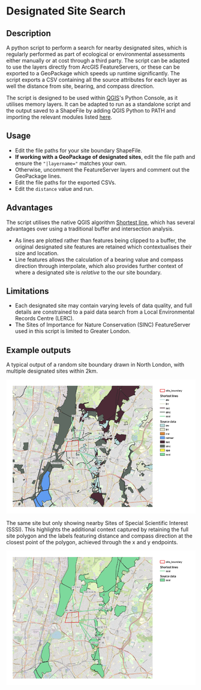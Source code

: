 # Designated Site Search

## Description

A python script to perform a search for nearby designated sites, which is regularly performed as part of ecological or environmental assessments either manually or at cost through a third party. The script can be adapted to use the layers directly from ArcGIS FeatureServers, or these can be exported to a GeoPackage which speeds up runtime significantly. The script exports a CSV containing all the source attributes for each layer as well the distance from site, bearing, and compass direction.

The script is designed to be used within [QGIS](https://www.qgis.org/en/site/)'s Python Console, as it utilises memory layers. It can be adapted to run as a standalone script and the output saved to a ShapeFile by adding QGIS Python to PATH and importing the relevant modules listed [here](https://docs.qgis.org/3.22/en/docs/pyqgis_developer_cookbook/cheat_sheet.html). 

## Usage

- Edit the file paths for your site boundary ShapeFile.
- **If working with a GeoPackage of designated sites**, edit the file path and ensure the `"|layername="` matches your own.
- Otherwise, uncomment the FeatureServer layers and comment out the GeoPackage lines.
- Edit the file paths for the exported CSVs.
- Edit the `distance` value and run.

## Advantages

The script utilises the native QGIS algorithm [Shortest line](https://doc.qgis.org/testing/en/docs/user_manual/processing_algs/qgis/vectoranalysis.html#shortest-line-between-features), which has several advantages over using a traditional buffer and intersection analysis.

- As lines are plotted rather than features being clipped to a buffer, the original designated site features are retained which contextualises their size and location.
- Line features allows the calculation of a bearing value and compass direction through interpolate, which also provides further context of where a designated site is *relative* to the our site boundary.

## Limitations

- Each designated site may contain varying levels of data quality, and full details are constrained to a paid data search from a Local Environmental Records Centre (LERC). 
- The Sites of Importance for Nature Conservation (SINC) FeatureServer used in this script is limited to Greater London.

## Example outputs

A typical output of a random site boundary drawn in North London, with multiple designated sites within 2km. 

![Example containing multiple designations](examples/all_sites.png)

The same site but only showing nearby Sites of Special Scientific Interest (SSSI). This highlights the additional context captured by retaining the full site polygon and the labels featuring distance and compass direction at the closest point of the polygon, achieved through the x and y endpoints.

![Example containing only SSSIs](examples/sssi.png)